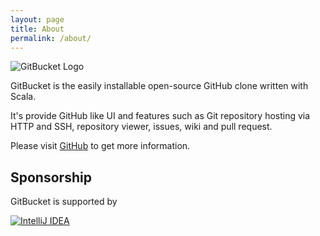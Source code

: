 ```yaml
---
layout: page
title: About
permalink: /about/
---
```


![GitBucket Logo]({{site.baseurl}}/images/gitbucket_logo.png)

GitBucket is the easily installable open-source GitHub clone written with Scala.

It's provide GitHub like UI and features such as Git repository hosting via HTTP and SSH,
repository viewer, issues, wiki and pull request.

Please visit [GitHub](https://github.com/takezoe/gitbucket) to get more information.

Sponsorship
--------

GitBucket is supported by

[![IntelliJ IDEA](https://www.jetbrains.com/idea/docs/logo_intellij_idea.png)](https://www.jetbrains.com/idea/)

